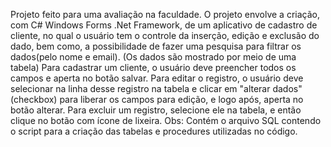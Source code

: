 Projeto feito para uma avaliação na faculdade. O projeto envolve a criação, com C# Windows Forms .Net Framework, de um aplicativo de cadastro de cliente, no qual o usuário tem o controle da inserção, edição e exclusão do dado, bem como, a possibilidade de fazer uma pesquisa para filtrar os dados(pelo nome e email). (Os dados são mostrado por meio de uma tabela)
Para cadastrar um cliente, o usuário deve preencher todos os campos e aperta no botão salvar.
Para editar o registro, o usuário deve selecionar na linha desse registro na tabela e clicar em "alterar dados"(checkbox) para liberar os campos para edição, e logo após, aperta no botão alterar.
Para excluir um registro, selecione ele na tabela, e então clique no botão com ícone de lixeira.
Obs: Contém o arquivo SQL contendo o script para a criação das tabelas e procedures utilizadas no código.
